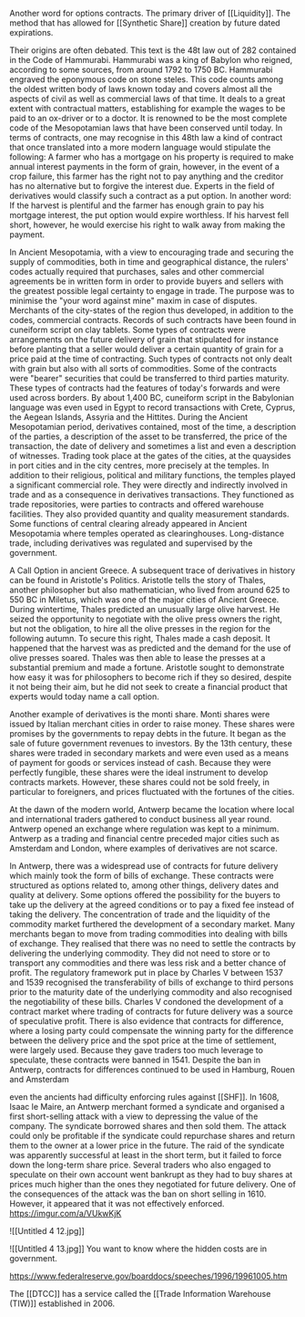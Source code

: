 Another word for options contracts. The primary driver of [[Liquidity]]. The method that has allowed for [[Synthetic Share]] creation by future dated expirations.

Their origins are often debated.
This text is the 48t law out of 282 contained in the Code of Hammurabi. Hammurabi was a
king of Babylon who reigned, according to some sources, from around 1792 to 1750 BC.
Hammurabi engraved the eponymous code on stone steles. This code counts among the oldest written body of laws known today and covers almost all the aspects of civil as well as commercial laws of that time. It deals to a great extent with contractual matters, establishing for example the wages to be paid to an ox-driver or to a doctor. It is renowned to be the most
complete code of the Mesopotamian laws that have been conserved until today. In terms of contracts, one may recognise in this 48th law a kind of contract that once translated into a more modern language would stipulate the following: A farmer who has a mortgage on his property is required to make annual interest payments in the form of grain, however, in the event of a crop failure, this farmer has the right not to pay anything and the creditor has no alternative but to forgive the interest due. Experts in the field of derivatives would classify such a contract as a put option. In another word: If the harvest is plentiful and the farmer has enough grain to pay his mortgage interest, the put option would expire worthless. If his harvest fell short, however, he would exercise his right to walk away from making the
payment.


In Ancient Mesopotamia, with a view to encouraging trade and securing the supply of commodities, both in time and geographical distance, the rulers' codes actually required that purchases, sales and other commercial agreements be in written form in order to provide buyers and sellers with the greatest possible legal certainty to engage in trade. The purpose was to minimise the "your word against mine" maxim in case of disputes. Merchants of the city-states of the region thus developed, in addition to the codes, commercial contracts. Records of such contracts have been found in cuneiform script on clay tablets. Some types of contracts were arrangements on the future delivery of grain that stipulated for instance before planting that a seller would deliver a certain quantity of grain for a price paid at the time of contracting. Such types of contracts not only dealt with grain but also with all sorts of
commodities. Some of the contracts were "bearer" securities that could be transferred to third parties maturity. These types of contracts
had the features of today's forwards and were used across borders. By about 1,400 BC, cuneiform script in the Babylonian language was even used in Egypt to record transactions with Crete, Cyprus, the Aegean Islands, Assyria and the Hittites. During
the Ancient Mesopotamian period, derivatives contained, most of the time, a description of the parties, a description of the asset to be transferred, the price of the transaction, the date of delivery and sometimes a list and even a description of witnesses. Trading took place at the gates of the cities, at the quaysides in port cities and in the city centres, more precisely at the temples. In addition to their religious, political and military functions, the temples played a significant commercial role. They were directly and indirectly involved in trade and as a consequence in derivatives transactions. They functioned as trade repositories, were parties to contracts and offered warehouse facilities. They also provided quantity and quality measurement standards. Some functions of central clearing already appeared in Ancient Mesopotamia where temples operated as clearinghouses. Long-distance trade, including
derivatives was regulated and supervised by the government.


A Call Option in ancient Greece.
A subsequent trace of derivatives in history can be found in Aristotle's Politics. Aristotle tells the story of Thales, another philosopher but also mathematician, who lived from around 625 to 550 BC in Miletus, which was one of the major cities of Ancient Greece. During wintertime, Thales predicted an unusually large olive harvest. He seized the opportunity to negotiate with the olive press owners the right, but not the
obligation, to hire all the olive presses in the region for the following autumn. To secure this right, Thales made a cash deposit. It happened that the harvest was as predicted and the demand for the use of olive presses soared. Thales was then able to lease the presses at a substantial premium and made a fortune. Aristotle sought to demonstrate how easy it was for philosophers to become rich if they so desired, despite it not being their aim,
but he did not seek to create a financial product that experts would today name a call option.


Another example of derivatives is the monti share. Monti shares were issued by Italian merchant cities in order to raise money. These shares were promises by the governments to repay debts in the future. It began as the sale of future government revenues to investors. By
the 13th century, these shares were traded in secondary markets and were even used as a means of payment for goods or services instead of cash. Because they were perfectly fungible, these shares were the ideal instrument to develop contracts markets. However, these shares could not be sold freely, in particular to foreigners, and prices fluctuated with the fortunes of
the cities.

At the dawn of the modern world, Antwerp became the location where local and international traders gathered to conduct business all year round. Antwerp opened an exchange where regulation was kept to a minimum. Antwerp as a trading and financial centre preceded major cities such as Amsterdam and London, where examples of derivatives are not scarce.

In Antwerp, there was a widespread use of contracts for future delivery which mainly took the form of bills of exchange. These contracts were structured as options related to, among other things, delivery dates and quality at delivery. Some options offered the possibility for the buyers to take up the delivery at the agreed conditions or to pay a fixed fee instead of taking the delivery. The concentration of trade and the liquidity of the commodity market furthered the development of a secondary market. Many merchants began to move from trading commodities into dealing with bills of exchange. They realised that there was no need to settle the contracts by delivering the underlying commodity. They did not need to store or to transport any commodities and there was less risk and a better chance of profit. The regulatory framework put in place by Charles V between 1537 and 1539 recognised the transferability of bills of exchange to third persons prior to the maturity date of the underlying commodity and also recognised the negotiability of these bills. Charles V condoned the development of a contract market where trading of contracts for future delivery was a source of speculative profit. There is also evidence that contracts for difference, where a losing party could compensate the winning party for the difference between the delivery price and the spot price at the time of settlement, were largely used. Because they gave traders too much leverage to speculate, these contracts were banned in 1541. Despite the ban in Antwerp, contracts for differences continued to be used in Hamburg, Rouen and Amsterdam


even the ancients had difficulty enforcing rules against [[SHF]]. 
In 1608, Isaac le Maire, an Antwerp merchant formed a syndicate and organised a first short-selling attack with a view to depressing the value of the company. The syndicate borrowed shares and then sold them. The attack could only be profitable if the syndicate could repurchase shares and return them to the owner at a lower price in the future. The raid of the syndicate was apparently successful at least in the short term, but it failed to force down the long-term share price. Several traders who also engaged to speculate on their own account went bankrupt as they had to buy shares at prices much higher than the ones they negotiated for future delivery. One of the consequences of the attack was the ban on short selling in 1610. However, it appeared that it was not effectively enforced.
https://imgur.com/a/VUkwKjK


![[Untitled 4 12.jpg]]

![[Untitled 4 13.jpg]]
You want to know where the hidden costs are in government. 

https://www.federalreserve.gov/boarddocs/speeches/1996/19961005.htm

The [[DTCC]] has a service called the [[Trade Information Warehouse (TIW)]] established in 2006.
